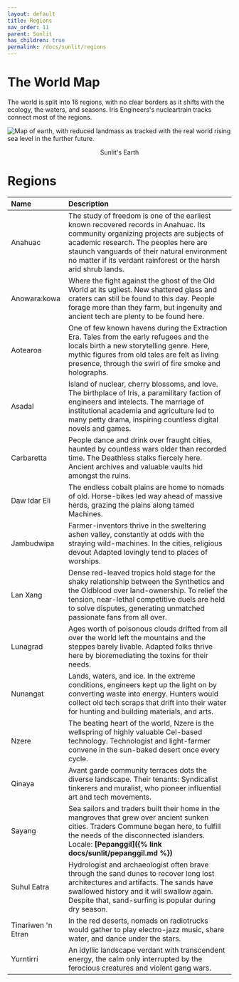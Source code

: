 ```yaml
---
layout: default
title: Regions
nav_order: 11
parent: Sunlit
has_children: true
permalink: /docs/sunlit/regions
---
```

# The World Map

The world is split into 16 regions, with no clear borders as it shifts with the ecology, the waters, and seasons. Iris Engineers's nucleartrain tracks connect most of the regions.


![Map of earth, with reduced landmass as tracked with the real world rising sea level in the further future.](/assets/images-sunlit/mapSunlit1.png "Earth, changed and different")

<p style="text-align: center;">Sunlit's Earth</p>

# Regions

| Name | Description                               |
|:-----|:------------------------------------------|
| Anahuac | The study of freedom is one of the earliest known recovered records in Anahuac. Its community organizing projects are subjects of academic research. The peoples here are staunch vanguards of their natural environment no matter if its verdant rainforest or the harsh arid shrub lands. |
| Anowara:kowa | Where the fight against the ghost of the Old World at its ugliest. New shattered glass and craters can still be found to this day. People forage more than they farm, but ingenuity and ancient tech are plenty to be found here. |
| Aotearoa | One of few known havens during the Extraction Era. Tales from the early refugees and the locals birth a new storytelling genre. Here, mythic figures from old tales are felt as living presence, through the swirl of fire smoke and holographs. |
| Asadal | Island of nuclear, cherry blossoms, and love. The birthplace of Iris, a paramilitary faction of engineers and intelects. The marriage of institutional academia and agriculture led to many petty drama, inspiring countless digital novels and games. |
| Carbaretta | People dance and drink over fraught cities, haunted by countless wars older than recorded time. The Deathless stalks fiercely here. Ancient archives and valuable vaults hid amongst the ruins. |
| Daw Idar Eli | The endless cobalt plains are home to nomads of old. Horse-bikes led way ahead of massive herds, grazing the plains along tamed Machines.
| Jambudwipa |  Farmer-inventors thrive in the sweltering ashen valley, constantly at odds with the straying wild-machines. In the cities, religious devout Adapted lovingly tend to places of worships.|
| Lan Xang | Dense red-leaved tropics hold stage for the shaky relationship between the Synthetics and the Oldblood over land-ownership. To relief the tension, near-lethal competitive duels are held to solve disputes, generating unmatched passionate fans from all over. |
| Lunagrad | Ages worth of poisonous clouds drifted from all over the world left the mountains and the steppes barely livable. Adapted folks thrive here by bioremediating the toxins for their needs. |
| Nunangat | Lands, waters, and ice. In the extreme conditions, engineers kept up the light on by converting waste into energy. Hunters would collect old tech scraps that drift into their water for hunting and building materials, and arts. |
| Nzere | The beating heart of the world, Nzere is the wellspring of highly valuable Cel-based technology. Technologist and light-farmer convene in the sun-baked desert once every cycle. |
| Qinaya | Avant garde community terraces dots the diverse landscape. Their tenants: Syndicalist tinkerers and muralist, who pioneer influential art and tech movements. |
| Sayang | Sea sailors and traders built their home in the mangroves that grew over ancient sunken cities. Traders Commune began here, to fulfill the needs of the disconnected islanders. <br> Locale: <b>[Pepanggil]({% link docs/sunlit/pepanggil.md %})</b>|
| Suhul Eatra | Hydrologist and archaeologist often brave through the sand dunes to recover long lost architectures and artifacts. The sands have swallowed history and it will swallow again. Despite that, sand-surfing is popular during dry season. |
| Tinariwen 'n Etran | In the red deserts, nomads on radiotrucks would gather to play electro-jazz music, share water, and dance under the stars.|
| Yurntirri | An idyllic landscape verdant with transcendent energy, the calm only interrupted by the ferocious creatures and violent gang wars. |

